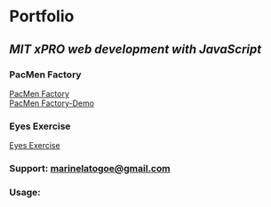 # **Portfolio**

## _MIT xPRO web development with JavaScript_

### PacMen Factory
<a href="https://github.com/Marinela26/PacMen-Factory">PacMen Factory</a>
<br>
<a href="https://marinela26.github.io/PacMen-Factory/">PacMen Factory-Demo</a>

### Eyes Exercise
<a href="https://github.com/Marinela26/Eyes-Exercise">Eyes Exercise</a>

### Support: marinelatogoe@gmail.com

### Usage:

